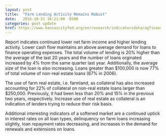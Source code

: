 ```yaml
---
layout: post
title:  "Farm Lending Activity Remains Robust" 
date:   2016-10-21 16:21:00 -0500
categories: post update
href: https://www.kansascityfed.org/en/research/indicatorsdata/agfinancedatabook/articles/2016/04-21-2016/ag-finance-dbk-04-25-2016 
---
```




Report indicates continued lower net farm income and higher lending activity.
Lower cash flow maintains an above average demand for loans to finance operating
expenses. The total volume of lending is 20% higher than the average of the last
20 years and the number of loans orginated increased by 4% from the same quarter
last year. Additionally, the average size of the loan is also increasing.  Loans
greater than $100,000 is now 77% of total volume of non-real estate loans (67%
in 2006).

The use of farm real estate, i.e. farmland, as collateral has also increased
accounting for 22% of collateral on non-real estate loans larger than $250,000. 
Previously, it had been less than 20% and 15% in the previous two years,
respectively.  Increase use of real estate as collateral is an indication of
lenders trying to reduce their risk basis.

Additional interesting indicators of a softened market are a continued uptick in
interest rates on all loan types, delinquency on farm loans increasing slightly,
loan repayment rates decreasing, and increases in the demand for renewals
and extensions on loans.


